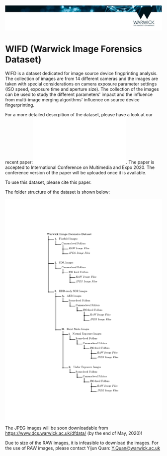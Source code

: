 ![Warwick_banner](Warwick_banner.jpg)
# WIFD (Warwick Image Forensics Dataset)
WIFD is a dataset dedicated for image source device fingprinting analysis. The collection of images are from 14 different cameras and the images are taken with special considerations on camera exposure parameter settings (ISO speed, exposure time and aperture size). The collection of the images can be used to study the different parameters' impact and the influence from multi-image merging algorithms' influence on source device fingerprinting.

For a more detailed descrpition of the dataset, please have a look at our recent paper:![WIFD_arxiv](WIFD_arxiv.pdf). The paper is accepted to International Conference on Multimedia and Expo 2020. The conference version of the paper will be uploaded once it is available.

To use this dataset, please cite this paper.

The folder structure of the dataset is shown below:

![dataset_structure](folder_structure.jpg)

The JPEG images will be soon downloadable from https://www.dcs.warwick.ac.uk/dfdata/ (by the end of May, 2020)!

Due to size of the RAW images, it is infeasible to download the images. For the use of RAW images, please contact Yijun Quan: Y.Quan@warwick.ac.uk
